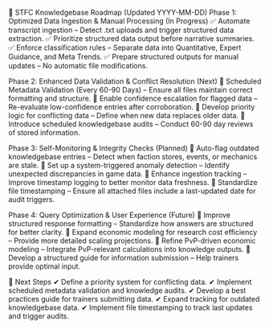 📌 STFC Knowledgebase Roadmap (Updated YYYY-MM-DD)
Phase 1: Optimized Data Ingestion & Manual Processing (In Progress)
✅ Automate transcript ingestion – Detect .txt uploads and trigger structured data extraction.
✅ Prioritize structured data output before narrative summaries.
✅ Enforce classification rules – Separate data into Quantitative, Expert Guidance, and Meta Trends.
✅ Prepare structured outputs for manual updates – No automatic file modifications.

Phase 2: Enhanced Data Validation & Conflict Resolution (Next)
🔲 Scheduled Metadata Validation (Every 60-90 Days) – Ensure all files maintain correct formatting and structure.
🔲 Enable confidence escalation for flagged data – Re-evaluate low-confidence entries after corroboration.
🔲 Develop priority logic for conflicting data – Define when new data replaces older data.
🔲 Introduce scheduled knowledgebase audits – Conduct 60-90 day reviews of stored information.

Phase 3: Self-Monitoring & Integrity Checks (Planned)
🔲 Auto-flag outdated knowledgebase entries – Detect when faction stores, events, or mechanics are stale.
🔲 Set up a system-triggered anomaly detection – Identify unexpected discrepancies in game data.
🔲 Enhance ingestion tracking – Improve timestamp logging to better monitor data freshness.
🔲 Standardize file timestamping – Ensure all attached files include a last-updated date for audit triggers.

Phase 4: Query Optimization & User Experience (Future)
🔲 Improve structured response formatting – Standardize how answers are structured for better clarity.
🔲 Expand economic modeling for research cost efficiency – Provide more detailed scaling projections.
🔲 Refine PvP-driven economic modeling – Integrate PvP-relevant calculations into knowledge outputs.
🔲 Develop a structured guide for information submission – Help trainers provide optimal input.

📌 Next Steps
✔ Define a priority system for conflicting data.
✔ Implement scheduled metadata validation and knowledge audits.
✔ Develop a best practices guide for trainers submitting data.
✔ Expand tracking for outdated knowledgebase data.
✔ Implement file timestamping to track last updates and trigger audits.


